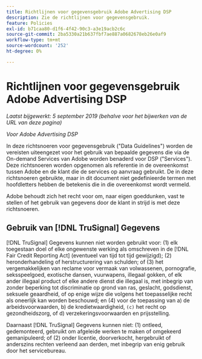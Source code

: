 ```yaml
---
title: Richtlijnen voor gegevensgebruik Adobe Advertising DSP
description: Zie de richtlijnen voor gegevensgebruik.
feature: Policies
exl-id: b71caa80-d1f6-4f42-90c3-a3e19acb2c6c
source-git-commit: 2ba5330a21b637fbf7ae887a0682678eb26e0af9
workflow-type: tm+mt
source-wordcount: '252'
ht-degree: 0%

---
```


# Richtlijnen voor gegevensgebruik Adobe Advertising DSP

*Laatst bijgewerkt: 5 september 2019 (behalve voor het bijwerken van de URL van deze pagina)*

*Voor Adobe Advertising DSP*

In deze richtsnoeren voor gegevensgebruik (&quot;Data Guidelines&quot;) worden de vereisten uiteengezet voor het gebruik van bepaalde gegevens die via de On-demand Services van Adobe worden benaderd voor DSP (&quot;Services&quot;). Deze richtsnoeren worden opgenomen als referentie in de overeenkomst tussen Adobe en de klant die de services op aanvraag gebruikt. De in deze richtsnoeren gebruikte, maar in dit document niet gedefinieerde termen met hoofdletters hebben de betekenis die in die overeenkomst wordt vermeld.

Adobe behoudt zich het recht voor om, naar eigen goeddunken, vast te stellen of het gebruik van gegevens door de klant in strijd is met deze richtsnoeren.

## Gebruik van [!DNL TruSignal] Gegevens

[!DNL TruSignal] Gegevens kunnen niet worden gebruikt voor: (1) elk toegestaan doel of elke ongewenste werking als omschreven in de [!DNL Fair Credit Reporting Act] (eventueel van tijd tot tijd gewijzigd); (2) heronderhandeling of herstructurering van schulden; of (3) het vergemakkelijken van reclame voor vermaak van volwassenen, pornografie, seksspeelgoed, exotische dansen, vuurwapens, illegaal gokken, of elk ander illegaal product of elke andere dienst die illegaal is, met inbegrip van zonder beperking tot discriminatie op grond van ras, geslacht, godsdienst, seksuele geaardheid, of op enige wijze die volgens het toepasselijke recht als oneerlijk kan worden beschouwd; en (4) voor de toepassing van a) de arbeidsvoorwaarden, b) de kredietwaardigheid, `(c)` het recht op gezondheidszorg, of d) verzekeringsvoorwaarden en prijsstelling.<!-- I used backticks in the previous sentence to prevent ( c ) from displaying as a copyright symbol. I think the OS does that. Using HTML code for the parentheses doesn't prevent it. -->

Daarnaast [!DNL TruSignal] Gegevens kunnen niet: (1) ontleed, gedemonteerd, gebruikt om afgeleide werken te maken of omgekeerd gemanipuleerd; of (2) onder licentie, doorverkocht, hergebruikt of anderszins rechten verleend aan derden, met inbegrip van enig gebruik door het servicebureau.
